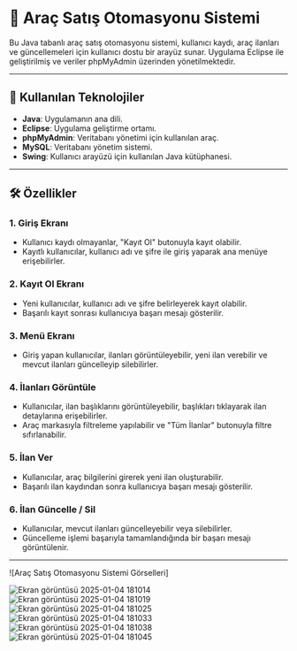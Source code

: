 # 🚗 Araç Satış Otomasyonu Sistemi

Bu Java tabanlı araç satış otomasyonu sistemi, kullanıcı kaydı, araç ilanları ve güncellemeleri için kullanıcı dostu bir arayüz sunar. Uygulama Eclipse ile geliştirilmiş ve veriler phpMyAdmin üzerinden yönetilmektedir.


---

## 📜 Kullanılan Teknolojiler

- **Java**: Uygulamanın ana dili.
- **Eclipse**: Uygulama geliştirme ortamı.
- **phpMyAdmin**: Veritabanı yönetimi için kullanılan araç.
- **MySQL**: Veritabanı yönetim sistemi.
- **Swing**: Kullanıcı arayüzü için kullanılan Java kütüphanesi.

---

## 🛠️ Özellikler

### 1. **Giriş Ekranı**
   - Kullanıcı kaydı olmayanlar, "Kayıt Ol" butonuyla kayıt olabilir.
   - Kayıtlı kullanıcılar, kullanıcı adı ve şifre ile giriş yaparak ana menüye erişebilirler.

### 2. **Kayıt Ol Ekranı**
   - Yeni kullanıcılar, kullanıcı adı ve şifre belirleyerek kayıt olabilir.
   - Başarılı kayıt sonrası kullanıcıya başarı mesajı gösterilir.

### 3. **Menü Ekranı**
   - Giriş yapan kullanıcılar, ilanları görüntüleyebilir, yeni ilan verebilir ve mevcut ilanları güncelleyip silebilirler.

### 4. **İlanları Görüntüle**
   - Kullanıcılar, ilan başlıklarını görüntüleyebilir, başlıkları tıklayarak ilan detaylarına erişebilirler.
   - Araç markasıyla filtreleme yapılabilir ve "Tüm İlanlar" butonuyla filtre sıfırlanabilir.

### 5. **İlan Ver**
   - Kullanıcılar, araç bilgilerini girerek yeni ilan oluşturabilir.
   - Başarılı ilan kaydından sonra kullanıcıya başarı mesajı gösterilir.

### 6. **İlan Güncelle / Sil**
   - Kullanıcılar, mevcut ilanları güncelleyebilir veya silebilirler.
   - Güncelleme işlemi başarıyla tamamlandığında bir başarı mesajı görüntülenir.

---

![Araç Satış Otomasyonu Sistemi Görselleri]

![Ekran görüntüsü 2025-01-04 181014](https://github.com/user-attachments/assets/e5ff9ddc-8295-40a5-bbe2-54553f74d255)
![Ekran görüntüsü 2025-01-04 181019](https://github.com/user-attachments/assets/880cba37-9243-49ac-8857-31b380686161)
![Ekran görüntüsü 2025-01-04 181025](https://github.com/user-attachments/assets/32f49be8-c982-44e1-b7ee-d1c5bb917fb9)
![Ekran görüntüsü 2025-01-04 181033](https://github.com/user-attachments/assets/aad73ef8-68b7-43f1-a43e-6e738be3cb0d)
![Ekran görüntüsü 2025-01-04 181038](https://github.com/user-attachments/assets/0f621f3f-af62-4bf5-8748-e4befb58454a)
![Ekran görüntüsü 2025-01-04 181045](https://github.com/user-attachments/assets/0a064194-aeef-4636-b090-65a28b4704dc)

